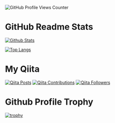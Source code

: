 ![GitHub Profile Views Counter](https://komarev.com/ghpvc/?username=takahitomiyamoto)

# GitHub Readme Stats

[![Github Stats](https://github-readme-stats.vercel.app/api?username=takahitomiyamoto&count_private=true&show_icons=true)](https://github.com/takahitomiyamoto)

[![Top Langs](https://github-readme-stats.vercel.app/api/top-langs/?username=takahitomiyamoto)](https://github.com/takahitomiyamoto)

# My Qiita

[![Qiita Posts](https://qiita-badge.apiapi.app/s/takahito0508/posts.svg)](http://qiita.com/takahito0508)
[![Qiita Contributions](https://qiita-badge.apiapi.app/s/takahito0508/contributions.svg)](http://qiita.com/takahito0508)
[![Qiita Followers](https://qiita-badge.apiapi.app/s/takahito0508/followers.svg)](http://qiita.com/takahito0508)
                
# Github Profile Trophy

[![trophy](https://github-profile-trophy.vercel.app/?username=takahitomiyamoto)](https://github.com/ryo-ma/github-profile-trophy)
